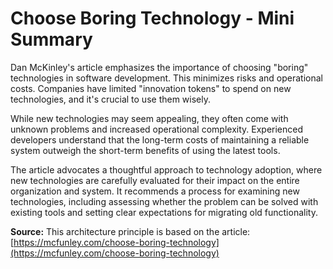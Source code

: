 # Choose Boring Technology - Mini Summary

Dan McKinley's article emphasizes the importance of choosing "boring" technologies in software development. This minimizes risks and operational costs. Companies have limited "innovation tokens" to spend on new technologies, and it's crucial to use them wisely.

While new technologies may seem appealing, they often come with unknown problems and increased operational complexity. Experienced developers understand that the long-term costs of maintaining a reliable system outweigh the short-term benefits of using the latest tools.

The article advocates a thoughtful approach to technology adoption, where new technologies are carefully evaluated for their impact on the entire organization and system. It recommends a process for examining new technologies, including assessing whether the problem can be solved with existing tools and setting clear expectations for migrating old functionality.

**Source:** This architecture principle is based on the article: [https://mcfunley.com/choose-boring-technology](https://mcfunley.com/choose-boring-technology)


